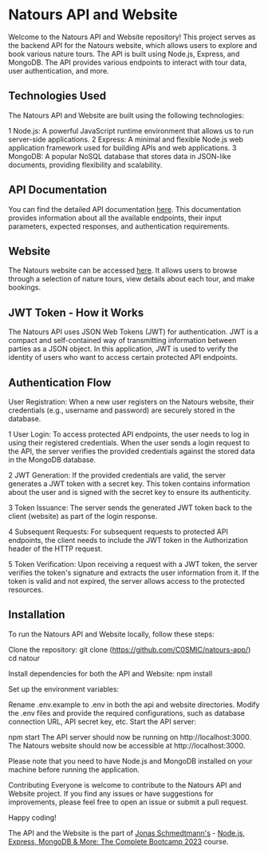 # Natours API and Website
Welcome to the Natours API and Website repository! This project serves as the backend API for the Natours website, which allows users to explore and book various nature tours. The API is built using Node.js, Express, and MongoDB. The API provides various endpoints to interact with tour data, user authentication, and more.

## Technologies Used
The Natours API and Website are built using the following technologies:

1 Node.js: A powerful JavaScript runtime environment that allows us to run server-side applications.
2 Express: A minimal and flexible Node.js web application framework used for building APIs and web applications.
3 MongoDB: A popular NoSQL database that stores data in JSON-like documents, providing flexibility and scalability.

## API Documentation
You can find the detailed API documentation [here](https://documenter.getpostman.com/view/26338834/2s946fdY5K). This documentation provides information about all the available endpoints, their input parameters, expected responses, and authentication requirements.

## Website
The Natours website can be accessed [here](https://natours-wlol.onrender.com/). It allows users to browse through a selection of nature tours, view details about each tour, and make bookings.

## JWT Token - How it Works
The Natours API uses JSON Web Tokens (JWT) for authentication. JWT is a compact and self-contained way of transmitting information between parties as a JSON object. In this application, JWT is used to verify the identity of users who want to access certain protected API endpoints.

## Authentication Flow
User Registration: When a new user registers on the Natours website, their credentials (e.g., username and password) are securely stored in the database.

1 User Login: To access protected API endpoints, the user needs to log in using their registered credentials. When the user sends a login request to the API, the server verifies the provided credentials against the stored data in the MongoDB database.

2 JWT Generation: If the provided credentials are valid, the server generates a JWT token with a secret key. This token contains information about the user and is signed with the secret key to ensure its authenticity.

3 Token Issuance: The server sends the generated JWT token back to the client (website) as part of the login response.

4 Subsequent Requests: For subsequent requests to protected API endpoints, the client needs to include the JWT token in the Authorization header of the HTTP request.

5 Token Verification: Upon receiving a request with a JWT token, the server verifies the token's signature and extracts the user information from it. If the token is valid and not expired, the server allows access to the protected resources.

## Installation
To run the Natours API and Website locally, follow these steps:

Clone the repository:
git clone (https://github.com/C0SMlC/natours-app/)
cd natour

Install dependencies for both the API and Website:
npm install

Set up the environment variables:

Rename .env.example to .env in both the api and website directories.
Modify the .env files and provide the required configurations, such as database connection URL, API secret key, etc.
Start the API server:

npm start
The API server should now be running on http://localhost:3000.
The Natours website should now be accessible at http://localhost:3000.

Please note that you need to have Node.js and MongoDB installed on your machine before running the application.

Contributing
Everyone is  welcome to contribute to the Natours API and Website project. If you find any issues or have suggestions for improvements, please feel free to open an issue or submit a pull request.

Happy coding!

The API and the Website is the part of [Jonas Schmedtmann's](https://www.udemy.com/user/jonasschmedtmann/) - [Node.js, Express, MongoDB & More: The Complete Bootcamp 2023](https://www.udemy.com/course/nodejs-express-mongodb-bootcamp/) course.
